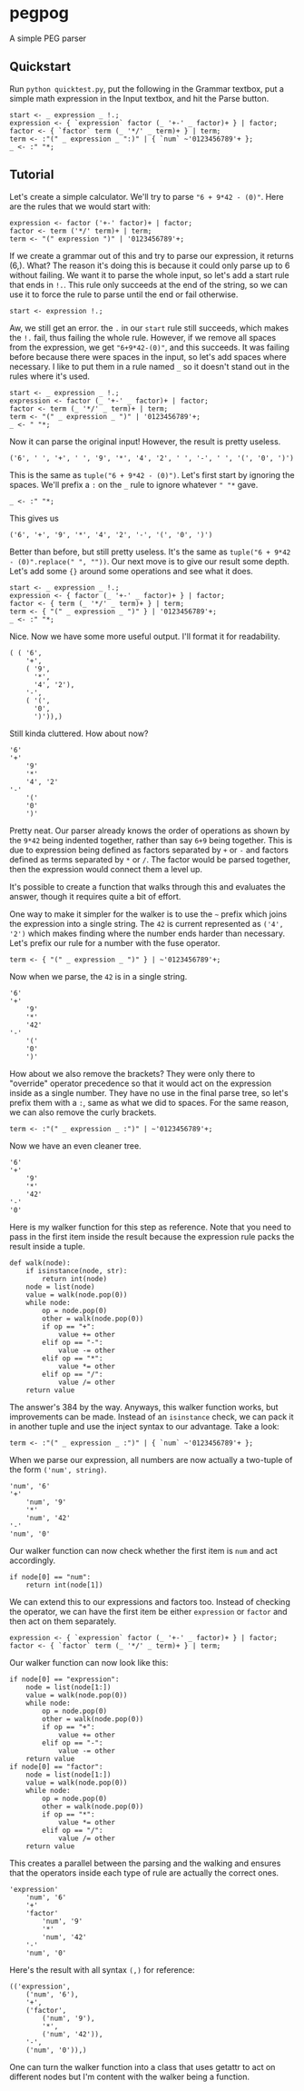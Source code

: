 # pegpog
A simple PEG parser

## Quickstart

Run `python quicktest.py`, put the following in the Grammar textbox, put a
simple math expression in the Input textbox, and hit the Parse button.

	start <- _ expression _ !.;
    expression <- { `expression` factor (_ '+-' _ factor)+ } | factor;
    factor <- { `factor` term (_ '*/' _ term)+ } | term;
    term <- :"(" _ expression _ ":)" | { `num` ~'0123456789'+ };
    _ <- :" "*;

## Tutorial
Let's create a simple calculator. We'll try to parse `"6 + 9*42 - (0)"`.
Here are the rules that we would start with:

    expression <- factor ('+-' factor)+ | factor;
    factor <- term ('*/' term)+ | term;
    term <- "(" expression ")" | '0123456789'+;

If we create a grammar out of this and try to parse our expression, it returns
(6,). What? The reason it's doing this is because it could only parse up to 6
without failing. We want it to parse the whole input, so let's add a start rule
that ends in `!.`. This rule only succeeds at the end of the string, so we can
use it to force the rule to parse until the end or fail otherwise.

    start <- expression !.;

Aw, we still get an error. the `.` in our `start` rule still succeeds, which
makes the `!.` fail, thus failing the whole rule. However, if we remove all
spaces from the expression, we get `"6+9*42-(0)"`, and this succeeds. It was
failing before because there were spaces in the input, so let's add spaces
where necessary. I like to put them in a rule named `_` so it doesn't stand out
in the rules where it's used.

    start <- _ expression _ !.;
    expression <- factor (_ '+-' _ factor)+ | factor;
    factor <- term (_ '*/' _ term)+ | term;
    term <- "(" _ expression _ ")" | '0123456789'+;
    _ <- " "*;

Now it can parse the original input! However, the result is pretty useless.

    ('6', ' ', '+', ' ', '9', '*', '4', '2', ' ', '-', ' ', '(', '0', ')')

This is the same as `tuple("6 + 9*42 - (0)")`. Let's first start by ignoring
the spaces. We'll prefix a `:` on the `_` rule to ignore whatever `" "*` gave.

    _ <- :" "*;

This gives us

    ('6', '+', '9', '*', '4', '2', '-', '(', '0', ')')

Better than before, but still pretty useless. It's the same as
`tuple("6 + 9*42 - (0)".replace(" ", ""))`. Our next move is to give our result
some depth. Let's add some `{}` around some operations and see what it does.

    start <- _ expression _ !.;
    expression <- { factor (_ '+-' _ factor)+ } | factor;
    factor <- { term (_ '*/' _ term)+ } | term;
    term <- { "(" _ expression _ ")" } | '0123456789'+;
    _ <- :" "*;

Nice. Now we have some more useful output. I'll format it for readability.

    ( ( '6',
        '+',
        ( '9',
          '*',
          '4', '2'),
        '-',
        ( '(',
          '0',
          ')')),)

Still kinda cluttered. How about now?

    '6'
    '+'
        '9'
        '*'
        '4', '2'
    '-'
        '('
        '0'
        ')'

Pretty neat. Our parser already knows the order of operations as shown by the
`9*42` being indented together, rather than say `6+9` being together. This is
due to expression being defined as factors separated by `+` or `-` and factors
defined as terms separated by `*` or `/`. The factor would be parsed together,
then the expression would connect them a level up.

It's possible to create a function that walks through this and evaluates the
answer, though it requires quite a bit of effort.

One way to make it simpler for the walker is to use the `~` prefix which joins
the expression into a single string. The `42` is current represented as
`('4', '2')` which makes finding where the number ends harder than necessary.
Let's prefix our rule for a number with the fuse operator.

    term <- { "(" _ expression _ ")" } | ~'0123456789'+;

Now when we parse, the `42` is in a single string.

    '6'
    '+'
        '9'
        '*'
        '42'
    '-'
        '('
        '0'
        ')'

How about we also remove the brackets? They were only there to "override"
operator precedence so that it would act on the expression inside as a single
number. They have no use in the final parse tree, so let's prefix them with a
`:`, same as what we did to spaces. For the same reason, we can also remove the
curly brackets.

    term <- :"(" _ expression _ :")" | ~'0123456789'+;

Now we have an even cleaner tree.

    '6'
    '+'
        '9'
        '*'
        '42'
    '-'
    '0'

Here is my walker function for this step as reference. Note that you need to
pass in the first item inside the result because the expression rule packs the
result inside a tuple.

    def walk(node):
        if isinstance(node, str):
            return int(node)
        node = list(node)
        value = walk(node.pop(0))
        while node:
            op = node.pop(0)
            other = walk(node.pop(0))
            if op == "+":
                value += other
            elif op == "-":
                value -= other
            elif op == "*":
                value *= other
            elif op == "/":
                value /= other
        return value

The answer's 384 by the way. Anyways, this walker function works, but
improvements can be made. Instead of an `isinstance` check, we can pack it in
another tuple and use the inject syntax to our advantage. Take a look:

    term <- :"(" _ expression _ :")" | { `num` ~'0123456789'+ };

When we parse our expression, all numbers are now actually a two-tuple of the
form `('num', string)`.

    'num', '6'
    '+'
        'num', '9'
        '*'
        'num', '42'
    '-'
    'num', '0'

Our walker function can now check whether the first item is `num` and act
accordingly.

    if node[0] == "num":
        return int(node[1])

We can extend this to our expressions and factors too. Instead of checking the
operator, we can have the first item be either `expression` or `factor` and
then act on them separately.

    expression <- { `expression` factor (_ '+-' _ factor)+ } | factor;
    factor <- { `factor` term (_ '*/' _ term)+ } | term;

Our walker function can now look like this:

    if node[0] == "expression":
        node = list(node[1:])
        value = walk(node.pop(0))
        while node:
            op = node.pop(0)
            other = walk(node.pop(0))
            if op == "+":
                value += other
            elif op == "-":
                value -= other
        return value
    if node[0] == "factor":
        node = list(node[1:])
        value = walk(node.pop(0))
        while node:
            op = node.pop(0)
            other = walk(node.pop(0))
            if op == "*":
                value *= other
            elif op == "/":
                value /= other
        return value

This creates a parallel between the parsing and the walking and ensures that
the operators inside each type of rule are actually the correct ones.

    'expression'
        'num', '6'
        '+'
        'factor'
            'num', '9'
            '*'
            'num', '42'
        '-'
        'num', '0'

Here's the result with all syntax `(,)` for reference:

    (('expression',
        ('num', '6'),
        '+',
        ('factor',
            ('num', '9'),
            '*',
            ('num', '42')),
        '-',
        ('num', '0')),)

One can turn the walker function into a class that uses getattr to act on
different nodes but I'm content with the walker being a function.
